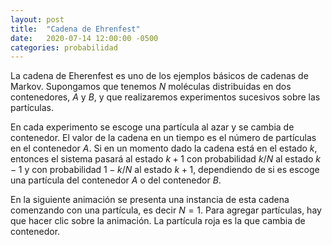 ```yaml
---
layout: post
title:  "Cadena de Ehrenfest"
date:   2020-07-14 12:00:00 -0500
categories: probabilidad
---
```


La cadena de Eherenfest es uno de los ejemplos básicos de cadenas de Markov. Supongamos que tenemos $N$ moléculas distribuidas en dos contenedores, $A$ y $B$, y que realizaremos experimentos sucesivos sobre las partículas.

En cada experimento se escoge una partícula al azar y se cambia de contenedor. El valor de la cadena en un tiempo es el número de partículas en el contenedor $A$. Si en un momento dado la cadena está en el estado $k$, entonces el sistema pasará al estado $k+1$ con probabilidad $k/N$ al estado $k-1$ y con probabilidad $1 - k/N$ al estado $k+1$, dependiendo de si es escoge una partícula del contenedor $A$ o del contenedor $B$.

En la siguiente animación se presenta una instancia de esta cadena comenzando con una partícula, es decir $N = 1$. Para agregar partículas, hay que hacer clic sobre la animación. La partícula roja es la que cambia de contenedor.

<canvas data-src="/sketches/ehren/ehrenfest.pde"></canvas>
